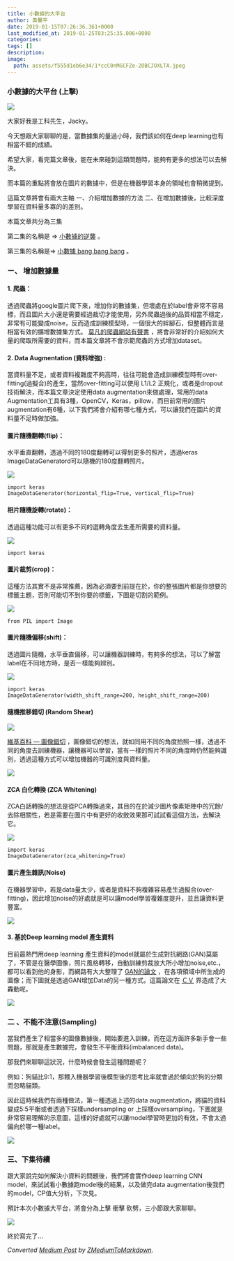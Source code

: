 ```yaml
---
title: 小數據的大平台
author: 黃馨平
date: 2019-01-15T07:26:36.361+0000
last_modified_at: 2019-01-25T03:25:35.006+0000
categories: 
tags: []
description: 
image:
  path: assets/f555d1eb6e34/1*ccC0nMGCFZe-2OBCJOXLTA.jpeg
---
```


### 小數據的大平台 \(上擊\)


![](assets/f555d1eb6e34/1*ccC0nMGCFZe-2OBCJOXLTA.jpeg)


大家好我是工科先生，Jacky。

今天想跟大家聊聊的是，當數據集的量過小時，我們該如何在deep learning也有相當不錯的成績。

希望大家，看完篇文章後，能在未來碰到這類問題時，能夠有更多的想法可以去解決。

而本篇的重點將會放在圖片的數據中，但是在機器學習本身的領域也會稍微提到。

這篇文章將會有兩大主軸 一、介紹增加數據的方法 二、在增加數據後，比較深度學習在資料量多寡的的差別。

本篇文章共分為三集

第二集的名稱是 => [小數據的逆襲](%E5%B0%8F%E6%95%B8%E6%93%9A%E7%9A%84%E9%80%86%E8%A5%B2-c04fee852539) 。

第三集的名稱是=> [小數據 bang bang bang](%E5%B0%8F%E6%95%B8%E6%93%9A-bang-bang-bang-de47a58680d5) 。
### ㄧ、 增加數據量
#### 1\. 爬蟲：

透過爬蟲將google圖片爬下來，增加你的數據集，但壞處在於label會非常不容易標，而且圖片大小還是需要經過裁切才能使用，另外爬蟲過後的品質相當不穩定，非常有可能變成noise，反而造成訓練模型時，一個很大的絆腳石，但整體而言是相當有效的擴增數據集方式。 [莫凡的爬蟲網站有聲書](https://morvanzhou.github.io/tutorials/data-manipulation/scraping/) ，將會非常好的介紹如何大量的爬取所需要的資料，而本篇文章將不會示範爬蟲的方式增加dataset。
#### 2\. Data Augmentation \(資料增強\) :

當資料量不足，或者資料複雜度不夠高時，往往可能會造成訓練模型時有over\-fitting\(過擬合\)的產生，當然over\-fitting可以使用 L1/L2 正規化，或者是dropout技術解決，而本篇文章決定使用data augmentation來做處理，常用的data Augmentation工具有3種，OpenCV，Keras，pillow，而目前常用的圖片augmentation有6種，以下我們將會介紹有哪七種方式，可以讓我們在圖片的資料量不足時做加強。
#### 圖片隨機翻轉\(flip\)：

水平垂直翻轉，透過不同的180度翻轉可以得到更多的照片，透過keras ImageDataGeneratord可以隨機的180度翻轉照片。


![](assets/f555d1eb6e34/1*mLYmaWzO6ZGIf4WE_qB4MQ.png)

```
import keras 
ImageDataGenerator(horizontal_flip=True, vertical_flip=True)
```
#### 相片隨機旋轉\(rotate\)：

透過這種功能可以有更多不同的選轉角度去生產所需要的資料量。


![](assets/f555d1eb6e34/1*2tVr1g6vD8zV_dU8b3LvvA.png)

```
import keras
```
#### 圖片裁剪\(crop\)：

這種方法其實不是非常推薦，因為必須要到前提在於，你的整張圖片都是你想要的標籤主題，否則可能切不到你要的標籤，下圖是切割的範例。


![](assets/f555d1eb6e34/1*7iaTky_wWWfELQxm_EFOFw.png)

```
from PIL import Image
```
#### 圖片隨機偏移\(shift\)：

透過圖片隨機，水平垂直偏移，可以讓機器訓練時，有夠多的想法，可以了解當label在不同地方時，是否一樣能夠辨別。


![](assets/f555d1eb6e34/1*bo92vMdt9X-pAm-L77Gcfw.png)

```
import keras
ImageDataGenerator(width_shift_range=200, height_shift_range=200)
```
#### 隨機推移錯切 \(Random Shear\)


![](assets/f555d1eb6e34/1*xm7HaGPXw2jELoc5zcHbhg.jpeg)


[維基百科 — 圖像錯切](https://zh.wikipedia.org/wiki/%E9%94%99%E5%88%87) ，圖像錯切的想法，就如同用不同的角度拍照一樣，透過不同的角度去訓練機器，讓機器可以學習，當有一樣的照片不同的角度時仍然能夠識別，透過這種方式可以增加機器的可識別度與資料量。


![](assets/f555d1eb6e34/1*-PtqZrXP8JcsWC-Mz_BuMg.png)

#### ZCA 白化轉換 \(ZCA Whitening\)

ZCA白話轉換的想法是從PCA轉換過來，其目的在於減少圖片像素矩陣中的冗餘/去除相關性，若是需要在圖片中有更好的收斂效果那可試試看這個方法，去解決它。


![](assets/f555d1eb6e34/1*A2RuAQSF-lHEsYJK1GzRgQ.png)

```
import keras
ImageDataGenerator(zca_whitening=True)
```
#### 圖片產生雜訊\(Noise\)

在機器學習中，若是data量太少，或者是資料不夠複雜容易產生過擬合\(over\- fitting\)，因此增加noise的好處就是可以讓model學習複雜度提升，並且讓資料更豐富。


![](assets/f555d1eb6e34/1*gRyLV_fJEoh08P5XCk5JZA.png)

#### 3\. 基於Deep learning model 產生資料

目前最熱門用deep learning 產生資料的model就屬於生成對抗網路\(GAN\)莫屬了，不管是在醫學圖像，照片風格轉移，自動訓練剪裁放大所小增加noise,etc\.，都可以看到他的身影，而網路有大大整理了 [GAN的論文](https://zhuanlan.zhihu.com/p/40936977) ，在各項領域中所生成的圖像；而下圖就是透過GAN增加Data的另一種方式。這篇論文在 [ＣＶ](https://junyanz.github.io/CycleGAN/) 界造成了大轟動呢。


![](assets/f555d1eb6e34/1*2NMCqnzsSZZdK14rsteeqQ.png)

### 二 、不能不注意\(Sampling\)

當我們產生了相當多的圖像數據後，開始要進入訓練，而在這方面許多新手會一些問題，那就是產生數據完，會發生不平衡資料\(imbalanced data\)。

那我們來聊聊這狀況，什麼時候會發生這種問題呢？

例如：狗貓比9:1，那餵入機器學習後模型後的思考比率就會過於傾向於狗的分類而忽略貓類。

因此這時候我們有兩種做法，第一種透過上述的data augmentation，將貓的資料變成5:5平衡或者透過下採樣undersampling or 上採樣oversampling，下圖就是非常容易理解的示意圖，這樣的好處就可以讓model學習時更加的有效，不會太過偏向於哪一種label。


![](assets/f555d1eb6e34/1*H6XodlitlGDl9YdbwaZLMw.png)

### 三、下集待續

跟大家說完如何解決小資料的問題後，我們將會實作deep learning CNN model，來試試看小數據跑model後的結果，以及做完data augmentation後我們的model，CP值大分析，下次見。

預計本次小數據大平台，將會分為上擊 衝擊 砍劈，三小節跟大家聊聊。


![](assets/f555d1eb6e34/1*Rs0JlPco2TaeKkPv9MFs4g.jpeg)


終於寫完了…



_Converted [Medium Post](https://medium.com/@jackycsie/%E5%B0%8F%E6%95%B8%E6%93%9A%E7%9A%84%E5%A4%A7%E5%B9%B3%E5%8F%B0-f555d1eb6e34) by [ZMediumToMarkdown](https://github.com/ZhgChgLi/ZMediumToMarkdown)._
